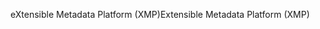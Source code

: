 <span data-ttu-id="73bea-101">eXtensible Metadata Platform (XMP)</span><span class="sxs-lookup"><span data-stu-id="73bea-101">Extensible Metadata Platform (XMP)</span></span>